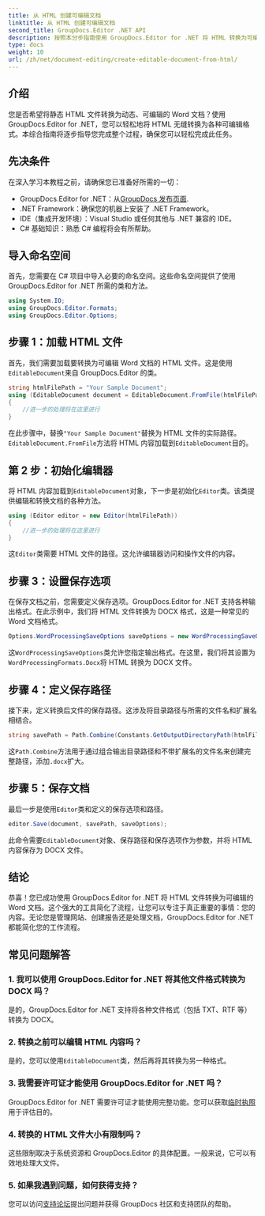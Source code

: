 ```yaml
---
title: 从 HTML 创建可编辑文档
linktitle: 从 HTML 创建可编辑文档
second_title: GroupDocs.Editor .NET API
description: 按照本分步指南使用 GroupDocs.Editor for .NET 将 HTML 转换为可编辑的 Word 文档。非常适合简化您的文档管理工作流程。
type: docs
weight: 10
url: /zh/net/document-editing/create-editable-document-from-html/
---
```

## 介绍
您是否希望将静态 HTML 文件转换为动态、可编辑的 Word 文档？使用 GroupDocs.Editor for .NET，您可以轻松地将 HTML 无缝转换为各种可编辑格式。本综合指南将逐步指导您完成整个过程，确保您可以轻松完成此任务。
## 先决条件
在深入学习本教程之前，请确保您已准备好所需的一切：
-  GroupDocs.Editor for .NET：从[GroupDocs 发布页面](https://releases.groupdocs.com/editor/net/).
- .NET Framework：确保您的机器上安装了 .NET Framework。
- IDE（集成开发环境）：Visual Studio 或任何其他与 .NET 兼容的 IDE。
- C# 基础知识：熟悉 C# 编程将会有所帮助。
## 导入命名空间
首先，您需要在 C# 项目中导入必要的命名空间。这些命名空间提供了使用 GroupDocs.Editor for .NET 所需的类和方法。
```csharp
using System.IO;
using GroupDocs.Editor.Formats;
using GroupDocs.Editor.Options;
```
## 步骤 1：加载 HTML 文件
首先，我们需要加载要转换为可编辑 Word 文档的 HTML 文件。这是使用`EditableDocument`来自 GroupDocs.Editor 的类。

```csharp
string htmlFilePath = "Your Sample Document";
using (EditableDocument document = EditableDocument.FromFile(htmlFilePath, null))
{
    //进一步的处理将在这里进行
}
```
在此步骤中，替换`"Your Sample Document"`替换为 HTML 文件的实际路径。`EditableDocument.FromFile`方法将 HTML 内容加载到`EditableDocument`目的。
## 第 2 步：初始化编辑器
将 HTML 内容加载到`EditableDocument`对象，下一步是初始化`Editor`类。该类提供编辑和转换文档的各种方法。

```csharp
using (Editor editor = new Editor(htmlFilePath))
{
    //进一步的处理将在这里进行
}
```
这`Editor`类需要 HTML 文件的路径。这允许编辑器访问和操作文件的内容。
## 步骤 3：设置保存选项
在保存文档之前，您需要定义保存选项。GroupDocs.Editor for .NET 支持各种输出格式。在此示例中，我们将 HTML 文件转换为 DOCX 格式，这是一种常见的 Word 文档格式。

```csharp
Options.WordProcessingSaveOptions saveOptions = new WordProcessingSaveOptions(WordProcessingFormats.Docx);
```
这`WordProcessingSaveOptions`类允许您指定输出格式。在这里，我们将其设置为`WordProcessingFormats.Docx`将 HTML 转换为 DOCX 文件。
## 步骤 4：定义保存路径
接下来，定义转换后文件的保存路径。这涉及将目录路径与所需的文件名和扩展名相结合。

```csharp
string savePath = Path.Combine(Constants.GetOutputDirectoryPath(htmlFilePath), Path.GetFileNameWithoutExtension(htmlFilePath) + ".docx");
```
这`Path.Combine`方法用于通过组合输出目录路径和不带扩展名的文件名来创建完整路径，添加`.docx`扩大。
## 步骤 5：保存文档
最后一步是使用`Editor`类和定义的保存选项和路径。

```csharp
editor.Save(document, savePath, saveOptions);
```
此命令需要`EditableDocument`对象、保存路径和保存选项作为参数，并将 HTML 内容保存为 DOCX 文件。
## 结论
恭喜！您已成功使用 GroupDocs.Editor for .NET 将 HTML 文件转换为可编辑的 Word 文档。这个强大的工具简化了流程，让您可以专注于真正重要的事情：您的内容。无论您是管理网站、创建报告还是处理文档，GroupDocs.Editor for .NET 都能简化您的工作流程。
## 常见问题解答
### 1. 我可以使用 GroupDocs.Editor for .NET 将其他文件格式转换为 DOCX 吗？
是的，GroupDocs.Editor for .NET 支持将各种文件格式（包括 TXT、RTF 等）转换为 DOCX。
### 2. 转换之前可以编辑 HTML 内容吗？
是的，您可以使用`EditableDocument`类，然后再将其转换为另一种格式。
### 3. 我需要许可证才能使用 GroupDocs.Editor for .NET 吗？
 GroupDocs.Editor for .NET 需要许可证才能使用完整功能。您可以获取[临时执照](https://purchase.groupdocs.com/temporary-license/)用于评估目的。
### 4. 转换的 HTML 文件大小有限制吗？
这些限制取决于系统资源和 GroupDocs.Editor 的具体配置。一般来说，它可以有效地处理大文件。
### 5. 如果我遇到问题，如何获得支持？
您可以访问[支持论坛](https://forum.groupdocs.com/c/editor/20)提出问题并获得 GroupDocs 社区和支持团队的帮助。